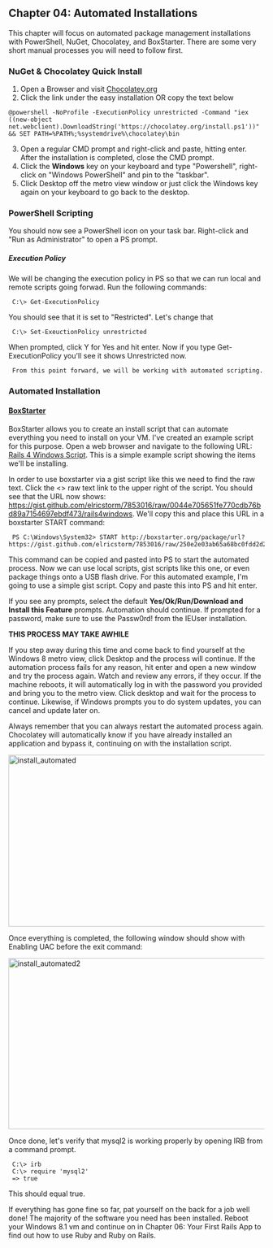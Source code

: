 ## Chapter 04:  Automated Installations

This chapter will focus on automated package management installations with PowerShell, NuGet, Chocolatey, and BoxStarter.  There are some very short
manual processes you will need to follow first.

### NuGet & Chocolatey Quick Install

1. Open a Browser and visit [Chocolatey.org](http://chocolatey.org)
2. Click the link under the easy installation OR copy the text below

````
@powershell -NoProfile -ExecutionPolicy unrestricted -Command "iex ((new-object net.webclient).DownloadString('https://chocolatey.org/install.ps1'))" && SET PATH=%PATH%;%systemdrive%\chocolatey\bin
````

3. Open a regular CMD prompt and right-click and paste, hitting enter.  After the installation is completed, close the CMD prompt.
4. Click the **Windows** key on your keyboard and type "Powershell", right-click on "Windows PowerShell" and pin to the "taskbar".
5. Click Desktop off the metro view window or just click the Windows key again on your keyboard to go back to the desktop.

### PowerShell Scripting

You should now see a PowerShell icon on your task bar.  Right-click and "Run as Administrator" to open a PS prompt.

##### Execution Policy

We will be changing the execution policy in PS so that we can run local and remote scripts going forwad. Run the following commands:

     C:\> Get-ExecutionPolicy

You should see that it is set to "Restricted".  Let's change that

     C:\> Set-ExeuctionPolicy unrestricted

When prompted, click Y for Yes and hit enter.  Now if you type Get-ExecutionPolicy you'll see it shows Unrestricted now.

     From this point forward, we will be working with automated scripting.

### Automated Installation

#### [BoxStarter](http://boxstarter.org/)

BoxStarter allows you to create an install script that can automate everything you need to install on your VM.  I've created an example script for this purpose.  Open a
web browser and navigate to the following URL:  [Rails 4 Windows Script](https://gist.github.com/elricstorm/7853016).  This is a simple example script showing the items
we'll be installing.

In order to use boxstarter via a gist script like this we need to find the raw text.  Click the <> raw text link to the upper right of the script.  You should see that the
URL now shows:  https://gist.github.com/elricstorm/7853016/raw/0044e705651fe770cdb76bd89a7154697ebdf473/rails4windows.  We'll copy this and place this URL in a boxstarter
START command:

     PS C:\Windows\System32> START http://boxstarter.org/package/url?https://gist.github.com/elricstorm/7853016/raw/250e2e03ab65a68bc0fdd2d2d91c7c26f4bd57c9/rails4windows

This command can be copied and pasted into PS to start the automated process.  Now we can use local scripts, gist scripts like this one, or even package things onto a
USB flash drive.  For this automated example, I'm going to use a simple gist script.  Copy and paste this into PS and hit enter.

If you see any prompts, select the default **Yes/Ok/Run/Download and Install this Feature** prompts.  Automation should continue.  If prompted for a password, make sure to
use the Passw0rd! from the IEUser installation.

**THIS PROCESS MAY TAKE AWHILE**

If you step away during this time and come back to find yourself at the Windows 8 metro view, click Desktop and the process will continue.  If the automation process fails for any
reason, hit enter and open a new window and try the process again.  Watch and review any errors, if they occur.  If the machine reboots, it will automatically log in with the
password you provided and bring you to the metro view.  Click desktop and wait for the process to continue.  Likewise, if Windows prompts you to do system updates, you can cancel
and update later on.

Always remember that you can always restart the automated process again.  Chocolatey will automatically know if you have already installed an application and bypass it,
continuing on with the installation script.

<a href="http://www.flickr.com/photos/69355230@N03/11263555476/" title="install_automated"><img src="http://farm4.staticflickr.com/3815/11263555476_1ba6eb50be_o.png" width="666" height="338" alt="install_automated"></a>

Once everything is completed, the following window should show with Enabling UAC before the exit command:

<a href="http://www.flickr.com/photos/69355230@N03/11263610373/" title="install_automated2"><img src="http://farm4.staticflickr.com/3789/11263610373_d46d568ca5_o.png" width="666" height="337" alt="install_automated2"></a>

Once done, let's verify that mysql2 is working properly by opening IRB from a command prompt.

     C:\> irb
     C:\> require 'mysql2'
     => true

This should equal true.

If everything has gone fine so far, pat yourself on the back for a job well done!  The majority of the software you need has been installed.  Reboot your Windows 8.1 vm and
continue on in Chapter 06: Your First Rails App to find out how to use Ruby and Ruby on Rails.
